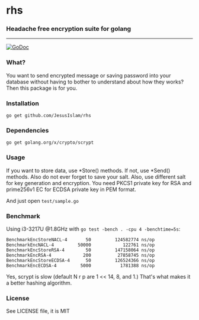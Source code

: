# rhs
### Headache free encryption suite for golang
----------------------------------------------
[![GoDoc](https://godoc.org/github.com/JesusIslam/rhs?status.svg)](https://godoc.org/github.com/JesusIslam/rhs)

### What?
You want to send encrypted message or saving password into your database without having to bother to understand about how they works? Then this package is for you.

### Installation
`go get github.com/JesusIslam/rhs`

### Dependencies
`go get golang.org/x/crypto/scrypt`

### Usage

If you want to store data, use *Store() methods. If not, use *Send() methods. 
Also do not ever forget to save your salt. Also, use different salt for key generation and encryption.
You need PKCS1 private key for RSA and prime256v1 EC for ECDSA private key in PEM format.

And just open `test/sample.go`

### Benchmark
Using i3-3217U @1.8GHz with `go test -bench . -cpu 4 -benchtime=5s`:
```
BenchmarkEncStoreNACL-4       50         124582774 ns/op
BenchmarkEncNACL-4         50000            122761 ns/op
BenchmarkEncStoreRSA-4        50         147158064 ns/op
BenchmarkEncRSA-4            200          27858745 ns/op
BenchmarkEncStoreECDSA-4      50         126524366 ns/op
BenchmarkEncECDSA-4         5000           1781388 ns/op
```

Yes, scrypt is slow (default N r p are 1 << 14, 8, and 1.) That's what makes it a better hashing algorithm.

### License
See LICENSE file, it is MIT